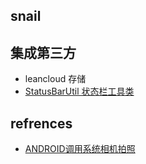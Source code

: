 ## snail
## 集成第三方
- leancloud 存储
- [StatusBarUtil 状态栏工具类](http://jaeger.itscoder.com/android/2016/03/27/statusbar-util.html)



## refrences
- [ANDROID调用系统相机拍照](http://stormzhang.com/android/2013/10/19/android-call-camera/)